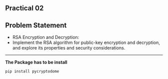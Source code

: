 ## Practical 02

## Problem Statement

* RSA Encryption and Decryption:
* Implement the RSA algorithm for public-key encryption and decryption, and explore its properties and security considerations.

---

**The Package has to be install**

```bash
pip install pycryptodome
```